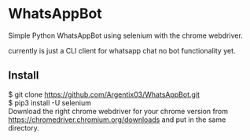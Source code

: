 # WhatsAppBot
Simple Python WhatsAppBot using selenium with the chrome webdriver.

currently is just a CLI client for whatsapp chat no bot functionality yet.

## Install

$ git clone https://github.com/Argentix03/WhatsAppBot.git  
$ pip3 install -U selenium  
Download the right chrome webdriver for your chrome version from https://chromedriver.chromium.org/downloads and put in the same directory.


